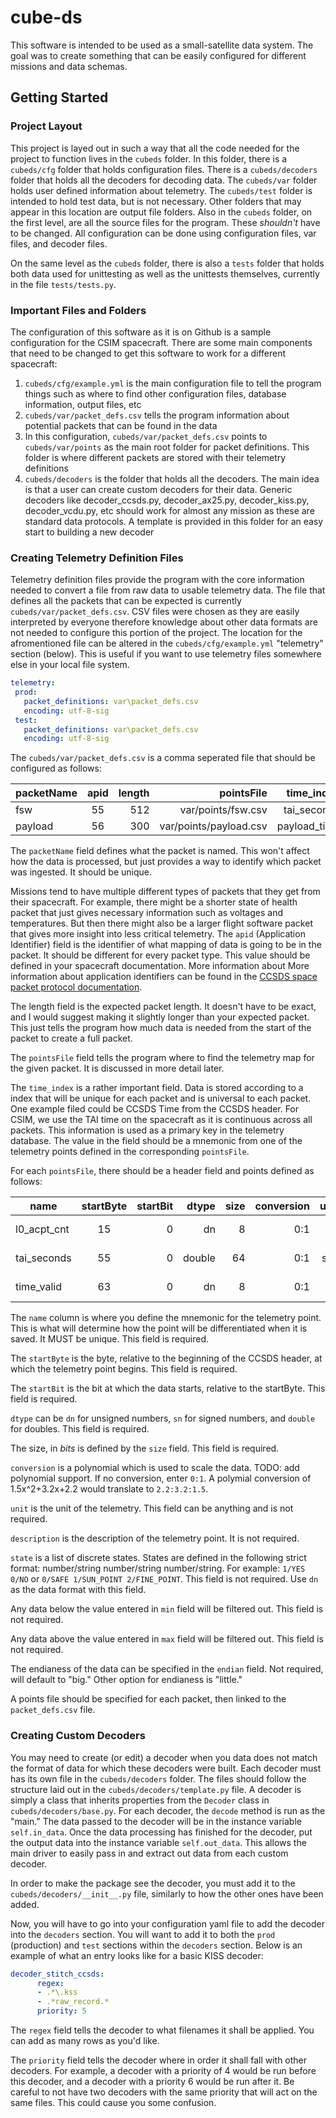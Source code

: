 # cube-ds

This software is intended to be used as a small-satellite data system. The goal was to create something that can be 
easily configured for different missions and data schemas.

## Getting Started

### Project Layout
This project is layed out in such a way that all the code needed for the project to function lives in the `cubeds` folder.
In this folder, there is a `cubeds/cfg` folder that holds configuration files. There is a `cubeds/decoders` folder that holds all the 
decoders for decoding data. The `cubeds/var` folder holds user defined information about telemetry. The `cubeds/test` folder is
intended to hold test data, but is not necessary.  Other folders that may appear in this location are output file folders.
Also in the `cubeds` folder, on the first level, are all the source files for the program. These _shouldn't_ have to be
changed. All configuration can be done using configuration files, var files, and decoder files.


On the same level as the `cubeds` folder, there is also a `tests` folder that holds both data used for unittesting as
well as the unittests themselves, currently in the file `tests/tests.py`.

### Important Files and Folders
The configuration of this software as it is on Github is a sample configuration for the CSIM spacecraft. There are some
main components that need to be changed to get this software to work for a different spacecraft:
1. `cubeds/cfg/example.yml` is the main configuration file to tell the program things such as where to find other 
configuration files, database information, output files, etc
2. `cubeds/var/packet_defs.csv` tells the program information about potential packets that can be found in the data
3. In this configuration, `cubeds/var/packet_defs.csv` points to `cubeds/var/points` as the main root folder for packet
definitions. This folder is where different packets are stored with their telemetry definitions
4. `cubeds/decoders` is the folder that holds all the decoders. The main idea is that a user can create custom decoders
for their data. Generic decoders like decoder_ccsds.py, decoder_ax25.py, decoder_kiss.py, decoder_vcdu.py, etc should 
work for almost any mission as these are standard data protocols. A template is provided in this folder for an easy start
to building a new decoder

### Creating Telemetry Definition Files
Telemetry definition files provide the program with the core information needed to convert a file from raw data to usable
telemetry data. The file that defines all the packets that can be expected is currently `cubeds/var/packet_defs.csv`. 
CSV files were chosen as they are easily interpreted by everyone therefore knowledge about other data formats are not needed
to configure this portion of the project. The location for the afromentioned file can be altered in the
`cubeds/cfg/example.yml` "telemetry" section (below). This is useful if you want to use telemetry files somewhere else in your
local file system.
 
 ```yaml
telemetry:
  prod:
    packet_definitions: var\packet_defs.csv
    encoding: utf-8-sig
  test:
    packet_definitions: var\packet_defs.csv
    encoding: utf-8-sig
```

The `cubeds/var/packet_defs.csv` is a comma seperated file that should be configured as follows:

| packetName    | apid          | length  | pointsFile             | time_index   |
| ------------- |:-------------:| -------:| ----------------------:| ------------:|
| fsw           | 55            | 512     | var/points/fsw.csv     | tai_seconds  |
| payload       | 56            | 300     | var/points/payload.csv | payload_time |


The `packetName` field defines what the packet is named. This won't affect how the data is processed, but just provides
a way to identify which packet was ingested. It should be unique. 

Missions tend to have multiple different types of packets that they get from their spacecraft. For example, there might
be a shorter state of health packet that just gives necessary information such as voltages and temperatures. But then 
there might also be a larger flight software packet that gives more insight into less critical telemetry. The `apid` 
(Application Identifier) field is the identifier of what mapping of data is going to be in the packet. It should be 
different for every packet type. This value should be defined in your spacecraft documentation. More information about
More information about application identifiers can be found in the [CCSDS space packet protocol documentation](https://public.ccsds.org/Pubs/133x0b1c2.pdf).

The length field is the expected packet length. It doesn't have to be exact, and I would suggest making it slightly
longer than your expected packet. This just tells the program how much data is needed from the start of the packet to
create a full packet.

The `pointsFile` field tells the program where to find the telemetry map for the given packet. It is discussed in more
detail later.

The `time_index` is a rather important field. Data is stored according to a index that will be unique for each packet and
is universal to each packet. One example filed could be CCSDS Time from the CCSDS header. For CSIM, we use the TAI time on
the spacecraft as it is continuous across all packets. This information is used as a primary key in the telemetry database.
The value in the field should be a mnemonic from one of the telemetry points defined in the corresponding `pointsFile`.

For each `pointsFile`, there should be a header field and points defined as follows:

| name          | startByte  | startBit | dtype  | size  | conversion | unit | description       | state      | min | max | endian |
| ------------- |:----------:| --------:| ------:| -----:| ----------:| ----:| -----------------:| ----------:| ---:| ---:| ------:|
| l0_acpt_cnt   | 15         | 0        | dn     | 8     | 0:1          |      | L0 accept counter |            | 0   | 255 | big    |
| tai_seconds   | 55         | 0        | double | 64    | 0:1          | sec  | TAI Seconds       |            |     |     | big    |
| time_valid    | 63         | 0        | dn     | 8     | 0:1          |      | Time Valid        | 1/YES 0/NO | 0   | 1   | big    |

The `name` column is where you define the mnemonic for the telemetry point. This is what will determine how the point will
be differentiated when it is saved. It MUST be unique. This field is required.

The `startByte` is the byte, relative to the beginning of the CCSDS header, at which the telemetry point begins. This
field is required.

The `startBit` is the bit at which the data starts, relative to the startByte. This field is required.

`dtype` can be `dn` for unsigned numbers, `sn` for signed numbers, and `double` for doubles. This field is required.

The size, in *bits* is defined by the `size` field. This field is required.

`conversion` is a polynomial which is used to scale the data. TODO: add polynomial support. If no conversion, enter `0:1`. A polymial conversion of 1.5x^2+3.2x+2.2 would translate to `2.2:3.2:1.5`.

`unit` is the unit of the telemetry. This field can be anything and is not required.

`description` is the description of the telemetry point. It is not required.

`state` is a list of discrete states. States are defined in the following strict format: number/string number/string number/string.
For example: `1/YES 0/NO` or `0/SAFE 1/SUN_POINT 2/FINE_POINT`. This field is not required. Use `dn` as the data format with
this field.

Any data below the value entered in `min` field will be filtered out. This field is not required.

Any data above the value entered in `max` field will be filtered out. This field is not required.

The endianess of the data can be specified in the `endian` field. Not required, will default to "big." Other option
for endianess is "little."

A points file should be specified for each packet, then linked to the `packet_defs.csv` file.

### Creating Custom Decoders
You may need to create (or edit) a decoder when you data does not match the format of data for which these decoders were
built. Each decoder must has its own file in the `cubeds/decoders` folder. The files should follow the structure laid
out in the `cubeds/decoders/template.py` file. A decoder is simply a class that inherits properties from the `Decoder` 
class in `cubeds/decoders/base.py`. For each decoder, the `decode` method is run as the "main." The data passed to the
decoder will be in the instance variable `self.in_data`. Once the data processing has finished for the decoder, put the 
output data into the instance variable `self.out_data`. This allows the main driver to easily pass in and extract out data
from each custom decoder.

In order to make the package see the decoder, you must add it to the `cubeds/decoders/__init__.py` file, similarly to
how the other ones have been added.

Now, you will have to go into your configuration yaml file to add the decoder into the `decoders` section. You will want
to add it to both the `prod` (production) and `test` sections within the `decoders` section. Below is an example of what
an entry looks like for a basic KISS decoder:

```yaml
decoder_stitch_ccsds:
      regex:
      - .*\.kss
      - .*raw_record.*
      priority: 5
```

The `regex` field tells the decoder to what filenames it shall be applied. You can add as many rows as you'd like.

The `priority` field tells the decoder where in order it shall fall with other decoders. For example, a decoder with
a priority of 4 would be run before this decoder, and a decoder with a priority 6 would be run after it. Be careful
to not have two decoders with the same priority that will act on the same files. This could cause you some confusion.

